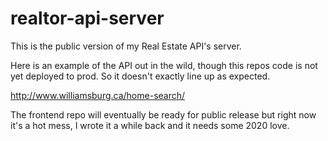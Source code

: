 # realtor-api-server
This is the public version of my Real Estate API's server.

Here is an example of the API out in the wild, though this repos code is not yet deployed to prod. So it doesn't exactly line up as expected.

http://www.williamsburg.ca/home-search/

The frontend repo will eventually be ready for public release but right now it's a hot mess, I wrote it a while back and it needs some 2020 love.
